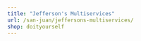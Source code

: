 ```yaml
---
title: "Jefferson's Multiservices"
url: /san-juan/jeffersons-multiservices/
shop: doityourself
---
```

